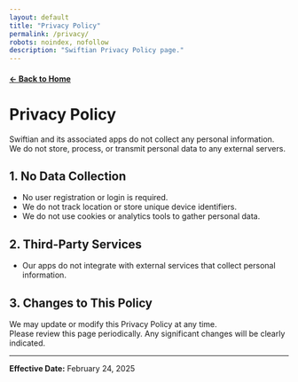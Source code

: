 ```yaml
---
layout: default
title: "Privacy Policy"
permalink: /privacy/
robots: noindex, nofollow
description: "Swiftian Privacy Policy page."
---
```


#### [← Back to Home](/)

# Privacy Policy

Swiftian and its associated apps do not collect any personal information.  
We do not store, process, or transmit personal data to any external servers.

## 1. No Data Collection
- No user registration or login is required.
- We do not track location or store unique device identifiers.
- We do not use cookies or analytics tools to gather personal data.

## 2. Third-Party Services
- Our apps do not integrate with external services that collect personal information.

## 3. Changes to This Policy
We may update or modify this Privacy Policy at any time.  
Please review this page periodically. Any significant changes will be clearly indicated.

---

**Effective Date:** February 24, 2025
